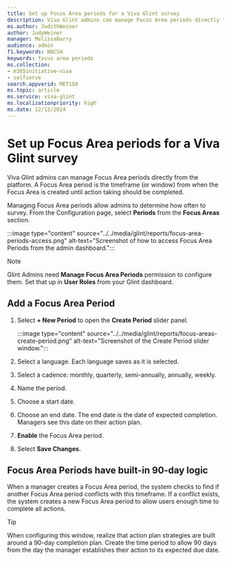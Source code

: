 ```yaml
---
title: Set up Focus Area periods for a Viva Glint survey
description: Viva Glint admins can manage Focus Area periods directly from the platform. A Focus Area period is the timeframe (or window) from Focus Area creation through expected action taking completion. 
ms.author: JudithWeiner
author: JudyWeiner
manager: MelissaBarry
audience: admin
f1.keywords: NOCSH
keywords: focus area periods
ms.collection:  
- m365initiative-viva
- selfserve 
search.appverid: MET150 
ms.topic: article
ms.service: viva-glint
ms.localizationpriority: high
ms.date: 12/12/2024
---
```


# Set up Focus Area periods for a Viva Glint survey

Viva Glint admins can manage Focus Area periods directly from the platform. A Focus Area period is the timeframe (or window) from when the Focus Area is created until action taking should be completed.

Managing Focus Area periods allow admins to determine how often to survey. From the Configuration page, select **Periods** from the **Focus Areas** section. 

:::image type="content" source="../../media/glint/reports/focus-area-periods-access.png" alt-text="Screenshot of how to access Focus Area Periods from the admin dashboard.":::

> [!NOTE]
> Glint Admins need **Manage Focus Area Periods** permission to configure them. Set that up in **User Roles** from your Glint dashboard.

## Add a Focus Area Period

1. Select **+ New Period** to open the **Create Period** slider panel.

   :::image type="content" source="../../media/glint/reports/focus-areas-create-period.png" alt-text="Screenshot of the Create Period slider window.":::

2. Select a language. Each language saves as it is selected.
1. Select a cadence: monthly, quarterly, semi-annually, annually, weekly.
1. Name the period.
1. Choose a start date. 
1. Choose an end date. The end date is the date of expected completion. Managers see this date on their action plan.
1. **Enable** the Focus Area period.
1. Select **Save Changes.**

## Focus Area Periods have built-in 90-day logic

When a manager creates a Focus Area period, the system checks to find if another Focus Area period conflicts with this timeframe. If a conflict exists, the system creates a new Focus Area period to allow users enough time to complete all actions.

> [!TIP]
> When configuring this window, realize that action plan strategies are built around a 90-day completion plan. Create the time period to allow 90 days from the day the manager establishes their action to its expected due date.
